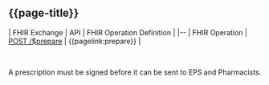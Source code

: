 ## {{page-title}}

| FHIR Exchange | API | FHIR Operation Definition |
|--
| FHIR Operation  | [POST /$prepare](https://digital.nhs.uk/developer/api-catalogue/electronic-prescription-service-fhir#api-Prescribing-prepare-prescription) | {{pagelink:prepare}} |

<br>

A prescription must be signed before it can be sent to EPS and Pharmacists.